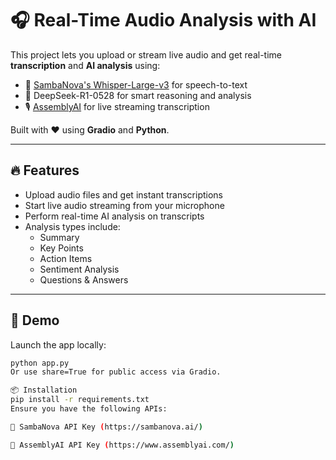 # 🎧 Real-Time Audio Analysis with AI

This project lets you upload or stream live audio and get real-time **transcription** and **AI analysis** using:

- 🧠 [SambaNova's Whisper-Large-v3](https://sambanova.ai/) for speech-to-text
- 🤖 DeepSeek-R1-0528 for smart reasoning and analysis
- 🎙️ [AssemblyAI](https://www.assemblyai.com/) for live streaming transcription

Built with ❤️ using **Gradio** and **Python**.

---

## 🔥 Features

- Upload audio files and get instant transcriptions
- Start live audio streaming from your microphone
- Perform real-time AI analysis on transcripts
- Analysis types include:
  - Summary
  - Key Points
  - Action Items
  - Sentiment Analysis
  - Questions & Answers

---

## 🚀 Demo

Launch the app locally:

```bash
python app.py
Or use share=True for public access via Gradio.

📦 Installation
pip install -r requirements.txt
Ensure you have the following APIs:

🔑 SambaNova API Key (https://sambanova.ai/)

🔑 AssemblyAI API Key (https://www.assemblyai.com/)
